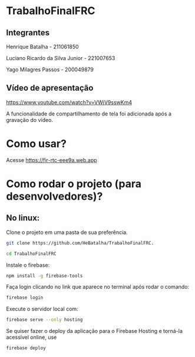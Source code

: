 # TrabalhoFinalFRC

## Integrantes

Henrique Batalha - 211061850

Luciano Ricardo da Silva Junior - 221007653

Yago Milagres Passos - 200049879

## Vídeo de apresentação

https://www.youtube.com/watch?v=VWjV9sswKm4

A funcionalidade de compartilhamento de tela foi adicionada após a gravação do vídeo.

# Como usar?

Acesse https://fir-rtc-eee9a.web.app

# Como rodar o projeto (para desenvolvedores)?

## No linux:

Clone o projeto em uma pasta de sua preferência.

```bash
git clone https://github.com/HeBatalha/TrabalhoFinalFRC.
```

```bash
cd TrabalhoFinalFRC
```

Instale o firebase:

```bash
npm install -g firebase-tools
```

Faça login clicando no link que aparece no terminal após rodar o comando:

```bash
firebase login
``` 

Execute o servidor local com:

```bash
firebase serve --only hosting
```

Se quiser fazer o deploy da aplicação para o Firebase Hosting e torná-la acessível online, use

```bash
firebase deploy
```

